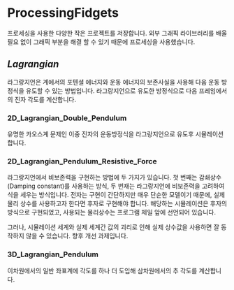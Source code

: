 # ProcessingFidgets
프로세싱을 사용한 다양한 작은 프로젝트를 저장합니다. 외부 그래픽 라이브러리를 배울 필요 없이 그래픽 부분을 해결 할 수 있기 때문에 프로세싱을 사용했습니다. 

## _Lagrangian_
라그랑지언은 계에서의 포텐셜 에너지와 운동 에너지의 보존사실을 사용해 다음 운동 방정식을 유도할 수 있는 방법입니다.
라그랑지언으로 유도한 방정식으로 다음 프레임에서의 진자 각도를 계산합니다. 

### 2D_Lagrangian_Double_Pendulum
유명한 카오스계 문제인 이중 진자의 운동방정식을 라그랑지언으로 유도후 시뮬레이션 합니다.

### 2D_Lagrangian_Pendulum_Resistive_Force
라그랑지언에서 비보존력을 구현하는 방법에 두 가지가 있습니다. 첫 번째는 감쇄상수(Damping constant)를 사용하는 방식, 두 번재는 라그랑지언에 비보존력을 고려하여 식을 세우는 방식입니다.
전자는 구현이 간단하지만 매우 단순한 모델이기 때문에, 실제 물리 상수를 사용하고자 한다면 후자로 구현해야 합니다. 해당하는 시뮬레이션은 후자의 방식으로 구현되었고, 사용되는 물리상수는 프로그램 제일 앞에 선언되어 있습니다.

그러나, 시뮬레이션 세계와 실제 세계간 값의 괴리로 인해 실제 상수값을 사용하면 잘 동작하지 않을 수 있습니다. 향후 개선 과제입니다.

### 3D_Lagrangian_Pendulum
이차원에서의 일반 좌표계에 각도를 하나 더 도입해 삼차원에서의 추 각도를 계산합니다. 
